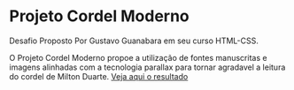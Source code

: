 # Projeto Cordel Moderno
 Desafio Proposto Por Gustavo Guanabara em seu curso HTML-CSS.
 
 O Projeto Cordel Moderno propoe a utilização de fontes manuscritas 
 e imagens alinhadas com a tecnologia parallax para tornar agradavel
 a leitura do cordel de Milton Duarte.
<a href="https://cefet-igor.github.io/Projeto-Cordel-Moderno/">Veja aqui o resultado</a>

